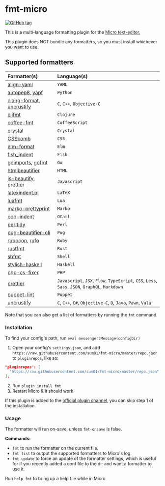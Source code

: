 # fmt-micro

[![GitHub tag](https://img.shields.io/github/tag/sum01/fmt-micro.svg)](https://github.com/sum01/fmt-micro/releases)

This is a multi-language formatting plugin for the
[Micro text-editor.](https://github.com/zyedidia/micro)

This plugin does NOT bundle any formatters, so you must install whichever you
want to use.

## Supported formatters

| Formatter(s)                 | Language(s)                                                                                     |
| :--------------------------- | :---------------------------------------------------------------------------------------------- |
| [align-yaml]                 | `YAML`                                                                                          |
| [autopep8], [yapf]           | `Python`                                                                                        |
| [clang-format], [uncrustify] | `C`, `C++`, `Objective-C`                                                                       |
| [cljfmt]                     | `Clojure`                                                                                       |
| [coffee-fmt]                 | `CoffeeScript`                                                                                  |
| [crystal]                    | `Crystal`                                                                                       |
| [CSScomb]                    | `CSS`                                                                                           |
| [elm-format]                 | `Elm`                                                                                           |
| [fish_indent]                | `Fish`                                                                                          |
| [goimports], [gofmt]         | `Go`                                                                                            |
| [htmlbeautifier]             | `HTML`                                                                                          |
| [js-beautify], [prettier]    | `Javascript`                                                                                    |
| [latexindent.pl]             | `LaTeX`                                                                                         |
| [luafmt]                     | `Lua`                                                                                           |
| [marko-prettyprint]          | `Marko`                                                                                         |
| [ocp-indent]                 | `OCaml`                                                                                         |
| [perltidy]                   | `Perl`                                                                                          |
| [pug-beautifier-cli]         | `Pug`                                                                                           |
| [rubocop], [rufo]            | `Ruby`                                                                                          |
| [rustfmt]                    | `Rust`                                                                                          |
| [shfmt]                      | `Shell`                                                                                         |
| [stylish-haskell]            | `Haskell`                                                                                       |
| [php-cs-fixer]               | `PHP`                                                                                           |
| [prettier]                   | `Javascript`, `JSX`, `Flow`, `TypeScript`, `CSS`, `Less`, `Sass`, `JSON`, `GraphQL`, `Markdown` |
| [puppet-lint]                | `Puppet`                                                                                        |
| [uncrustify]                 | `C`, `C++`, `C#`, `Objective-C`, `D`, `Java`, `Pawn`, `Vala`                                    |

Note that you can also get a list of formatters by running the `fmt` command.

### Installation

To find your config's path, run `eval messenger:Message(configDir)`

1. Open your config's `settings.json`, and add
   `https://raw.githubusercontent.com/sum01/fmt-micro/master/repo.json` to
   `pluginrepos`, like so:

```json
"pluginrepos": [
  "https://raw.githubusercontent.com/sum01/fmt-micro/master/repo.json"
],
```

2. Run `plugin install fmt`
3. Restart Micro & it should work.

If this plugin is added to the
[official plugin channel](https://github.com/micro-editor/plugin-channel), you
can skip step 1 of the installation.

### Usage

The formatter will run on-save, unless `fmt-onsave` is false.

**Commands:**

* `fmt` to run the formatter on the current file.
* `fmt list` to output the supported formatters to Micro's log.
* `fmt update` to force an update of the formatter settings, which is useful for
  if you recently added a conf file to the dir and want a formatter to use it.

Run `help fmt` to bring up a help file while in Micro.

<!-- Table links to make the table easier to read in source -->

[align-yaml]: https://github.com/jonschlinkert/align-yaml
[autopep8]: https://github.com/hhatto/autopep8
[clang-format]: https://clang.llvm.org/docs/ClangFormat.html
[cljfmt]: https://github.com/snoe/node-cljfmt
[coffee-fmt]: https://github.com/sterpe/coffee-fmt
[crystal]: https://github.com/crystal-lang/crystal
[csscomb]: https://github.com/csscomb/csscomb.js
[elm-format]: https://github.com/avh4/elm-format
[fish_indent]: https://fishshell.com/docs/current/commands.html#fish_indent
[gofmt]: https://golang.org/cmd/gofmt/
[goimports]: https://godoc.org/golang.org/x/tools/cmd/goimports
[htmlbeautifier]: https://github.com/threedaymonk/htmlbeautifier
[js-beautify]: https://github.com/beautify-web/js-beautify
[latexindent.pl]: https://github.com/cmhughes/latexindent.pl
[luafmt]: https://github.com/trixnz/lua-fmt
[marko-prettyprint]: https://github.com/marko-js/marko-prettyprint
[ocp-indent]: https://www.typerex.org/ocp-indent.html
[perltidy]: http://perltidy.sourceforge.net/
[pug-beautifier-cli]: https://github.com/lgaticaq/pug-beautifier-cli
[rubocop]: https://github.com/bbatsov/rubocop
[rufo]: https://github.com/ruby-formatter/rufo
[rustfmt]: https://github.com/rust-lang-nursery/rustfmt
[shfmt]: https://github.com/mvdan/sh
[stylish-haskell]: https://github.com/jaspervdj/stylish-haskell
[php-cs-fixer]: https://github.com/friendsofphp/PHP-CS-Fixer
[prettier]: https://github.com/prettier/prettier
[puppet-lint]: http://puppet-lint.com/
[uncrustify]: https://github.com/uncrustify/uncrustify
[yapf]: https://github.com/google/yapf
